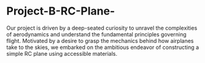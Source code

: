 # Project-B-RC-Plane-
Our project is driven by a deep-seated curiosity to unravel the complexities of aerodynamics and understand the fundamental principles governing flight. Motivated by a desire to grasp the mechanics behind how airplanes take to the skies, we embarked on the ambitious endeavor of constructing a simple RC plane using accessible materials.
